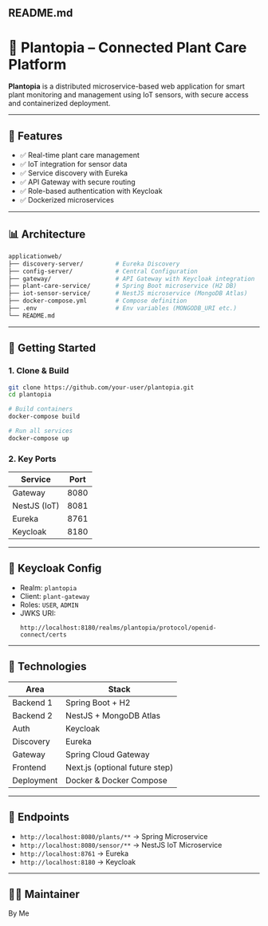## README.md

# 🌿 Plantopia – Connected Plant Care Platform

**Plantopia** is a distributed microservice-based web application for smart plant monitoring and management using IoT sensors, with secure access and containerized deployment.

---

## 🧰 Features

- ✅ Real-time plant care management
- ✅ IoT integration for sensor data
- ✅ Service discovery with Eureka
- ✅ API Gateway with secure routing
- ✅ Role-based authentication with Keycloak
- ✅ Dockerized microservices

---

## 📊 Architecture

```bash
applicationweb/
├── discovery-server/         # Eureka Discovery
├── config-server/            # Central Configuration
├── gateway/                  # API Gateway with Keycloak integration
├── plant-care-service/       # Spring Boot microservice (H2 DB)
├── iot-sensor-service/       # NestJS microservice (MongoDB Atlas)
├── docker-compose.yml        # Compose definition
├── .env                      # Env variables (MONGODB_URI etc.)
└── README.md
```

---

## 🚀 Getting Started

### 1. Clone & Build

```bash
git clone https://github.com/your-user/plantopia.git
cd plantopia

# Build containers
docker-compose build

# Run all services
docker-compose up
```

### 2. Key Ports

| Service      | Port |
| ------------ | ---- |
| Gateway      | 8080 |
| NestJS (IoT) | 8081 |
| Eureka       | 8761 |
| Keycloak     | 8180 |

---

## 🔐 Keycloak Config

- Realm: `plantopia`
- Client: `plant-gateway`
- Roles: `USER`, `ADMIN`
- JWKS URI:
  ```
  http://localhost:8180/realms/plantopia/protocol/openid-connect/certs
  ```

---

## 🚒 Technologies

| Area       | Stack                          |
| ---------- | ------------------------------ |
| Backend 1  | Spring Boot + H2               |
| Backend 2  | NestJS + MongoDB Atlas         |
| Auth       | Keycloak                       |
| Discovery  | Eureka                         |
| Gateway    | Spring Cloud Gateway           |
| Frontend   | Next.js (optional future step) |
| Deployment | Docker & Docker Compose        |

---

## 🔧 Endpoints

- `http://localhost:8080/plants/**` → Spring Microservice
- `http://localhost:8080/sensor/**` → NestJS IoT Microservice
- `http://localhost:8761` → Eureka
- `http://localhost:8180` → Keycloak

---

## 👨‍💼 Maintainer

By Me
